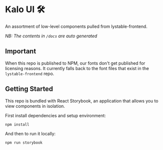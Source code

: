 # Kalo UI 🛠
An assortment of low-level components pulled from lystable-frontend.

*NB: The contents in `/docs` are auto generated*

## Important
When this repo is published to NPM, our fonts don't get published for licensing reasons. It currently falls back to the font files that exist in the `lystable-frontend` repo.

## Getting Started
This repo is bundled with React Storybook, an application that allows you to view components in isolation.

First install dependencies and setup environment:

```
npm install
```

And then to run it locally:

```
npm run storybook
```
